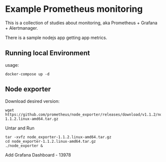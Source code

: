 # Example Prometheus monitoring

This is a collection of studies about monitoring, aka Prometheus + Grafana + Alertmanager.

There is a sample nodejs app getting app  metrics.

## Running local Environment

usage:

```
docker-compose up -d
```

## Node exporter

Download desired version:

```
wget https://github.com/prometheus/node_exporter/releases/download/v1.1.2/node_exporter-1.1.2.linux-amd64.tar.gz
```

Untar and Run

```
tar -xvfz node_exporter-1.1.2.linux-amd64.tar.gz
cd node_exporter-1.1.2.linux-amd64.tar.gz
./node_exporter &
```

Add Grafana Dashboard - 13978